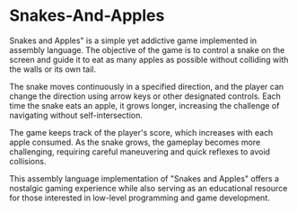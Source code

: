 # Snakes-And-Apples
Snakes and Apples" is a simple yet addictive game implemented in assembly language. The objective of the game is to control a snake on the screen and guide it to eat as many apples as possible without colliding with the walls or its own tail.

The snake moves continuously in a specified direction, and the player can change the direction using arrow keys or other designated controls. Each time the snake eats an apple, it grows longer, increasing the challenge of navigating without self-intersection.

The game keeps track of the player's score, which increases with each apple consumed. As the snake grows, the gameplay becomes more challenging, requiring careful maneuvering and quick reflexes to avoid collisions.

This assembly language implementation of "Snakes and Apples" offers a nostalgic gaming experience while also serving as an educational resource for those interested in low-level programming and game development.
